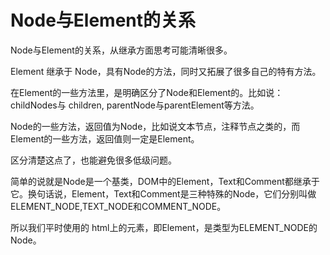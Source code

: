 # Node与Element的关系

Node与Element的关系，从继承方面思考可能清晰很多。

Element 继承于 Node，具有Node的方法，同时又拓展了很多自己的特有方法。

在Element的一些方法里，是明确区分了Node和Element的。比如说：childNodes与 children, parentNode与parentElement等方法。

Node的一些方法，返回值为Node，比如说文本节点，注释节点之类的，而Element的一些方法，返回值则一定是Element。

区分清楚这点了，也能避免很多低级问题。

简单的说就是Node是一个基类，DOM中的Element，Text和Comment都继承于它。换句话说，Element，Text和Comment是三种特殊的Node，它们分别叫做ELEMENT_NODE,TEXT_NODE和COMMENT_NODE。

所以我们平时使用的 html上的元素，即Element，是类型为ELEMENT_NODE的Node。